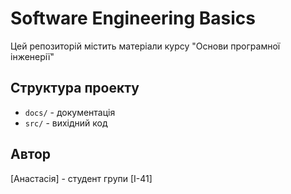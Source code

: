 # Software Engineering Basics

Цей репозиторій містить матеріали курсу "Основи програмної інженерії"

## Структура проекту
- `docs/` - документація
- `src/` - вихідний код

## Автор
[Анастасія] - студент групи [І-41]
